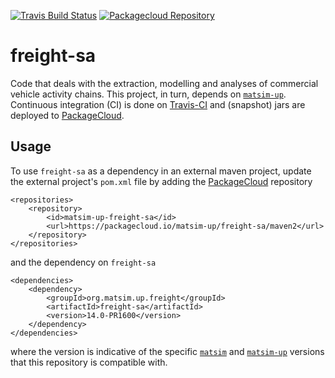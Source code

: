 [![Travis Build Status](https://travis-ci.com/matsim-up/freight-sa.svg?branch=master)](https://travis-ci.com/matsim-up/freight-sa)
[![Packagecloud Repository](https://img.shields.io/badge/java-packagecloud.io-844fec.svg)](https://packagecloud.io/matsim-up/freight-sa/)


# freight-sa
Code that deals with the extraction, modelling and analyses of commercial vehicle activity chains. This project, in turn, depends on [`matsim-up`](https://github.com/matsim-up/matsim-up). Continuous integration (CI) is done on [Travis-CI](https://travis-ci.com/matsim-up/freight-sa) and (snapshot) jars are deployed to [PackageCloud](https://packagecloud.io/matsim-up/freight-sa).

## Usage

To use `freight-sa` as a dependency in an external maven project, update the external project's `pom.xml` file by adding the [PackageCloud](https://packagecloud.io/matsim-up/matsim-up) repository

```
<repositories>
	<repository>
		<id>matsim-up-freight-sa</id>
		<url>https://packagecloud.io/matsim-up/freight-sa/maven2</url>
	</repository>
</repositories>
```

and the dependency on `freight-sa`

```
<dependencies>
	<dependency>
  		<groupId>org.matsim.up.freight</groupId>
  		<artifactId>freight-sa</artifactId>
  		<version>14.0-PR1600</version>
	</dependency>
</dependencies>
```
where the version is indicative of the specific [`matsim`](https://github.com/matsim-org/matsim-libs) 
and [`matsim-up`](https://github.com/matsim-up/matsim-up) versions that this repository is compatible with. 
